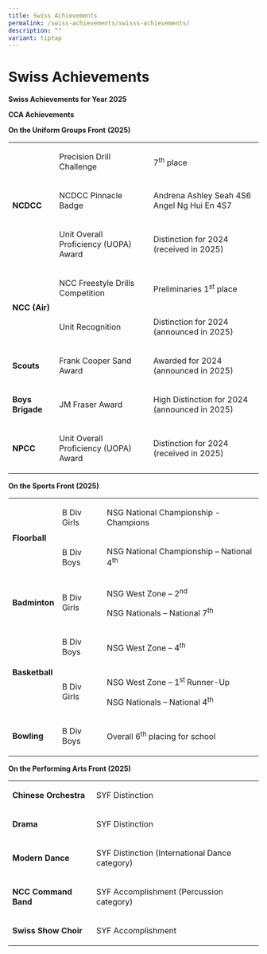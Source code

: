 ```yaml
---
title: Swiss Achievements
permalink: /swiss-achievements/swisss-achievements/
description: ""
variant: tiptap
---
```

<h1><strong>Swiss Achievements</strong></h1>
<p><strong>Swiss Achievements for Year 2025</strong>
</p>
<p><strong>CCA Achievements</strong>
</p>
<p><strong>On the Uniform Groups Front</strong>&nbsp;<strong>(2025)</strong>
</p>
<table style="minWidth: 75px">
<colgroup>
<col>
<col>
<col>
</colgroup>
<tbody>
<tr>
<td rowspan="3" colspan="1">
<p><strong>NCDCC</strong>
</p>
</td>
<td rowspan="1" colspan="1">
<p>Precision Drill Challenge</p>
</td>
<td rowspan="1" colspan="1">
<p>7<sup>th</sup> place</p>
</td>
</tr>
<tr>
<td rowspan="1" colspan="1">
<p>NCDCC Pinnacle Badge</p>
</td>
<td rowspan="1" colspan="1">
<p>Andrena Ashley Seah 4S6
<br>Angel Ng Hui En 4S7</p>
</td>
</tr>
<tr>
<td rowspan="1" colspan="1">
<p>Unit Overall Proficiency (UOPA) Award</p>
</td>
<td rowspan="1" colspan="1">
<p>Distinction for 2024
<br>(received in 2025)</p>
</td>
</tr>
<tr>
<td rowspan="2" colspan="1">
<p><strong>NCC (Air)</strong>
</p>
</td>
<td rowspan="1" colspan="1">
<p>NCC Freestyle Drills Competition</p>
</td>
<td rowspan="1" colspan="1">
<p>Preliminaries 1<sup>st</sup> place</p>
</td>
</tr>
<tr>
<td rowspan="1" colspan="1">
<p>Unit Recognition</p>
</td>
<td rowspan="1" colspan="1">
<p>Distinction for 2024
<br>(announced in 2025)</p>
</td>
</tr>
<tr>
<td rowspan="1" colspan="1">
<p><strong>Scouts</strong>
</p>
</td>
<td rowspan="1" colspan="1">
<p>Frank Cooper Sand Award</p>
</td>
<td rowspan="1" colspan="1">
<p>Awarded for 2024
<br>(announced in 2025)</p>
</td>
</tr>
<tr>
<td rowspan="1" colspan="1">
<p><strong>Boys Brigade</strong>
</p>
</td>
<td rowspan="1" colspan="1">
<p>JM Fraser Award</p>
</td>
<td rowspan="1" colspan="1">
<p>High Distinction for 2024 (announced in 2025)</p>
</td>
</tr>
<tr>
<td rowspan="1" colspan="1">
<p><strong>NPCC</strong>
</p>
</td>
<td rowspan="1" colspan="1">
<p>Unit Overall Proficiency (UOPA) Award</p>
</td>
<td rowspan="1" colspan="1">
<p>Distinction for 2024
<br>(received in 2025)</p>
</td>
</tr>
</tbody>
</table>
<p><strong>On the Sports Front (2025)</strong>
</p>
<table style="minWidth: 75px">
<colgroup>
<col>
<col>
<col>
</colgroup>
<tbody>
<tr>
<td rowspan="2" colspan="1">
<p><strong>Floorball</strong>
</p>
</td>
<td rowspan="1" colspan="1">
<p>B Div Girls</p>
</td>
<td rowspan="1" colspan="1">
<p>NSG National Championship - Champions</p>
</td>
</tr>
<tr>
<td rowspan="1" colspan="1">
<p>B Div Boys</p>
</td>
<td rowspan="1" colspan="1">
<p>NSG National Championship – National 4<sup>th</sup> &nbsp;&nbsp;</p>
</td>
</tr>
<tr>
<td rowspan="1" colspan="1">
<p><strong>Badminton</strong>
</p>
</td>
<td rowspan="1" colspan="1">
<p>B Div Girls</p>
</td>
<td rowspan="1" colspan="1">
<p>NSG West Zone – 2<sup>nd</sup> &nbsp;&nbsp;</p>
<p>NSG Nationals – National 7<sup>th</sup>
</p>
</td>
</tr>
<tr>
<td rowspan="2" colspan="1">
<p><strong>Basketball</strong>
</p>
</td>
<td rowspan="1" colspan="1">
<p>B Div Boys</p>
</td>
<td rowspan="1" colspan="1">
<p>NSG West Zone – 4<sup>th</sup>
</p>
</td>
</tr>
<tr>
<td rowspan="1" colspan="1">
<p>B Div Girls</p>
</td>
<td rowspan="1" colspan="1">
<p>NSG West Zone – 1<sup>st </sup>Runner-Up</p>
<p>NSG Nationals – National 4<sup>th</sup> &nbsp;</p>
</td>
</tr>
<tr>
<td rowspan="1" colspan="1">
<p><strong>Bowling</strong>
</p>
</td>
<td rowspan="1" colspan="1">
<p>B Div Boys</p>
</td>
<td rowspan="1" colspan="1">
<p>Overall 6<sup>th</sup> placing for school</p>
</td>
</tr>
</tbody>
</table>
<p><strong>On the Performing Arts Front (2025)</strong>
</p>
<table style="minWidth: 50px">
<colgroup>
<col>
<col>
</colgroup>
<tbody>
<tr>
<td rowspan="1" colspan="1">
<p><strong>Chinese Orchestra</strong>
</p>
</td>
<td rowspan="1" colspan="1">
<p>SYF Distinction</p>
</td>
</tr>
<tr>
<td rowspan="1" colspan="1">
<p><strong>Drama</strong>
</p>
</td>
<td rowspan="1" colspan="1">
<p>SYF Distinction</p>
</td>
</tr>
<tr>
<td rowspan="1" colspan="1">
<p><strong>Modern Dance</strong>
</p>
</td>
<td rowspan="1" colspan="1">
<p>SYF Distinction (International Dance category)</p>
</td>
</tr>
<tr>
<td rowspan="1" colspan="1">
<p><strong>NCC Command Band</strong>
</p>
</td>
<td rowspan="1" colspan="1">
<p>SYF Accomplishment (Percussion category)</p>
</td>
</tr>
<tr>
<td rowspan="1" colspan="1">
<p><strong>Swiss Show Choir</strong>
</p>
</td>
<td rowspan="1" colspan="1">
<p>SYF Accomplishment</p>
</td>
</tr>
</tbody>
</table>
<p></p>
